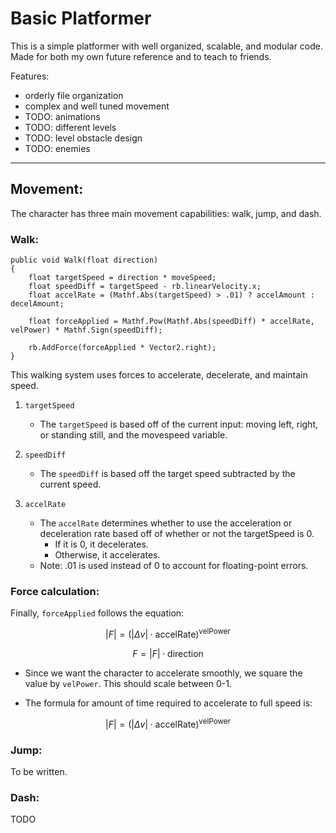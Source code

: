 # Basic Platformer

This is a simple platformer with well organized, scalable, and modular code. Made for both my own future reference and to teach to friends. 

Features: 
- orderly file organization 
- complex and well tuned movement
- TODO: animations
- TODO: different levels
- TODO: level obstacle design
- TODO: enemies

--- 

## Movement:

The character has three main movement capabilities: walk, jump, and dash. 

### Walk:  

```
public void Walk(float direction)
{
    float targetSpeed = direction * moveSpeed;
    float speedDiff = targetSpeed - rb.linearVelocity.x;
    float accelRate = (Mathf.Abs(targetSpeed) > .01) ? accelAmount : decelAmount;

    float forceApplied = Mathf.Pow(Mathf.Abs(speedDiff) * accelRate, velPower) * Mathf.Sign(speedDiff);

    rb.AddForce(forceApplied * Vector2.right);
}
```

This walking system uses forces to accelerate, decelerate, and maintain speed.  

1. `targetSpeed`

    - The `targetSpeed` is based off of the current input: moving left, right, or standing still, and the movespeed variable. 

2. `speedDiff`
    
    - The `speedDiff` is based off the target speed subtracted by the current speed. 

3. `accelRate`

    - The `accelRate` determines whether to use the acceleration or deceleration rate based off of whether or not the targetSpeed is 0.
        - If it is 0, it decelerates.
        - Otherwise, it accelerates.
    - Note: .01 is used instead of 0 to account for floating-point errors. 

### Force calculation: 

Finally, `forceApplied` follows the equation:

$$
|F| = (|Δv| \cdot \text{accelRate})^{\text{velPower}}
$$

$$
F = |F| \cdot \text{direction}
$$

- Since we want the character to accelerate smoothly, we square the value by `velPower`. This should scale between 0-1.
 
- The formula for amount of time required to accelerate to full speed is: 

$$
|F| = (|Δv| \cdot \text{accelRate})^{\text{velPower}}
$$



### Jump:  

To be written. 


### Dash: 

TODO
